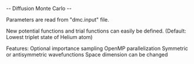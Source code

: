 -- Diffusion Monte Carlo --

Parameters are read from "dmc.input" file.

New potential functions and trial functions can easily 
be defined. (Default: Lowest triplet state of Helium atom) 

Features:
Optional importance sampling 
OpenMP parallelization
Symmetric or antisymmetric wavefunctions
Space dimension can be changed


